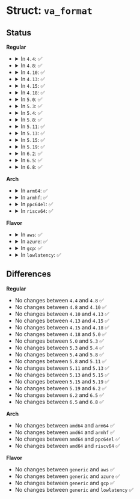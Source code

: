 # Struct: <code>va_format</code>

## Status
<b>Regular</b>
<ul>
<li>
<details>
<summary>In <code>4.4</code>: ✅</summary>

```c
struct va_format {
    const char *fmt;
    va_list *va;
};
```
</details>
</li>
<li>
<details>
<summary>In <code>4.8</code>: ✅</summary>

```c
struct va_format {
    const char *fmt;
    va_list *va;
};
```
</details>
</li>
<li>
<details>
<summary>In <code>4.10</code>: ✅</summary>

```c
struct va_format {
    const char *fmt;
    va_list *va;
};
```
</details>
</li>
<li>
<details>
<summary>In <code>4.13</code>: ✅</summary>

```c
struct va_format {
    const char *fmt;
    va_list *va;
};
```
</details>
</li>
<li>
<details>
<summary>In <code>4.15</code>: ✅</summary>

```c
struct va_format {
    const char *fmt;
    va_list *va;
};
```
</details>
</li>
<li>
<details>
<summary>In <code>4.18</code>: ✅</summary>

```c
struct va_format {
    const char *fmt;
    va_list *va;
};
```
</details>
</li>
<li>
<details>
<summary>In <code>5.0</code>: ✅</summary>

```c
struct va_format {
    const char *fmt;
    va_list *va;
};
```
</details>
</li>
<li>
<details>
<summary>In <code>5.3</code>: ✅</summary>

```c
struct va_format {
    const char *fmt;
    va_list *va;
};
```
</details>
</li>
<li>
<details>
<summary>In <code>5.4</code>: ✅</summary>

```c
struct va_format {
    const char *fmt;
    va_list *va;
};
```
</details>
</li>
<li>
<details>
<summary>In <code>5.8</code>: ✅</summary>

```c
struct va_format {
    const char *fmt;
    va_list *va;
};
```
</details>
</li>
<li>
<details>
<summary>In <code>5.11</code>: ✅</summary>

```c
struct va_format {
    const char *fmt;
    va_list *va;
};
```
</details>
</li>
<li>
<details>
<summary>In <code>5.13</code>: ✅</summary>

```c
struct va_format {
    const char *fmt;
    va_list *va;
};
```
</details>
</li>
<li>
<details>
<summary>In <code>5.15</code>: ✅</summary>

```c
struct va_format {
    const char *fmt;
    va_list *va;
};
```
</details>
</li>
<li>
<details>
<summary>In <code>5.19</code>: ✅</summary>

```c
struct va_format {
    const char *fmt;
    va_list *va;
};
```
</details>
</li>
<li>
<details>
<summary>In <code>6.2</code>: ✅</summary>

```c
struct va_format {
    const char *fmt;
    va_list *va;
};
```
</details>
</li>
<li>
<details>
<summary>In <code>6.5</code>: ✅</summary>

```c
struct va_format {
    const char *fmt;
    va_list *va;
};
```
</details>
</li>
<li>
<details>
<summary>In <code>6.8</code>: ✅</summary>

```c
struct va_format {
    const char *fmt;
    va_list *va;
};
```
</details>
</li>
</ul>
<b>Arch</b>
<ul>
<li>
<details>
<summary>In <code>arm64</code>: ✅</summary>

```c
struct va_format {
    const char *fmt;
    va_list *va;
};
```
</details>
</li>
<li>
<details>
<summary>In <code>armhf</code>: ✅</summary>

```c
struct va_format {
    const char *fmt;
    va_list *va;
};
```
</details>
</li>
<li>
<details>
<summary>In <code>ppc64el</code>: ✅</summary>

```c
struct va_format {
    const char *fmt;
    va_list *va;
};
```
</details>
</li>
<li>
<details>
<summary>In <code>riscv64</code>: ✅</summary>

```c
struct va_format {
    const char *fmt;
    va_list *va;
};
```
</details>
</li>
</ul>
<b>Flavor</b>
<ul>
<li>
<details>
<summary>In <code>aws</code>: ✅</summary>

```c
struct va_format {
    const char *fmt;
    va_list *va;
};
```
</details>
</li>
<li>
<details>
<summary>In <code>azure</code>: ✅</summary>

```c
struct va_format {
    const char *fmt;
    va_list *va;
};
```
</details>
</li>
<li>
<details>
<summary>In <code>gcp</code>: ✅</summary>

```c
struct va_format {
    const char *fmt;
    va_list *va;
};
```
</details>
</li>
<li>
<details>
<summary>In <code>lowlatency</code>: ✅</summary>

```c
struct va_format {
    const char *fmt;
    va_list *va;
};
```
</details>
</li>
</ul>

## Differences
<b>Regular</b>
<ul>
<li>
No changes between <code>4.4</code> and <code>4.8</code> ✅
</li>
<li>
No changes between <code>4.8</code> and <code>4.10</code> ✅
</li>
<li>
No changes between <code>4.10</code> and <code>4.13</code> ✅
</li>
<li>
No changes between <code>4.13</code> and <code>4.15</code> ✅
</li>
<li>
No changes between <code>4.15</code> and <code>4.18</code> ✅
</li>
<li>
No changes between <code>4.18</code> and <code>5.0</code> ✅
</li>
<li>
No changes between <code>5.0</code> and <code>5.3</code> ✅
</li>
<li>
No changes between <code>5.3</code> and <code>5.4</code> ✅
</li>
<li>
No changes between <code>5.4</code> and <code>5.8</code> ✅
</li>
<li>
No changes between <code>5.8</code> and <code>5.11</code> ✅
</li>
<li>
No changes between <code>5.11</code> and <code>5.13</code> ✅
</li>
<li>
No changes between <code>5.13</code> and <code>5.15</code> ✅
</li>
<li>
No changes between <code>5.15</code> and <code>5.19</code> ✅
</li>
<li>
No changes between <code>5.19</code> and <code>6.2</code> ✅
</li>
<li>
No changes between <code>6.2</code> and <code>6.5</code> ✅
</li>
<li>
No changes between <code>6.5</code> and <code>6.8</code> ✅
</li>
</ul>
<b>Arch</b>
<ul>
<li>
No changes between <code>amd64</code> and <code>arm64</code> ✅
</li>
<li>
No changes between <code>amd64</code> and <code>armhf</code> ✅
</li>
<li>
No changes between <code>amd64</code> and <code>ppc64el</code> ✅
</li>
<li>
No changes between <code>amd64</code> and <code>riscv64</code> ✅
</li>
</ul>
<b>Flavor</b>
<ul>
<li>
No changes between <code>generic</code> and <code>aws</code> ✅
</li>
<li>
No changes between <code>generic</code> and <code>azure</code> ✅
</li>
<li>
No changes between <code>generic</code> and <code>gcp</code> ✅
</li>
<li>
No changes between <code>generic</code> and <code>lowlatency</code> ✅
</li>
</ul>
